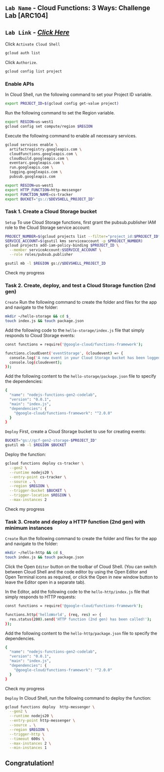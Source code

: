 ## `Lab Name` - Cloud Functions: 3 Ways: Challenge Lab [ARC104]
## `Lab Link` - [*Click Here*](https://www.cloudskillsboost.google/focuses/61974?parent=catalog)

Click `Activate Cloud Shell`
```bash
gcloud auth list
```
Click `Authorize`.
```bash
gcloud config list project
```
### Enable APIs

In Cloud Shell, run the following command to set your Project ID variable.
```bash
export PROJECT_ID=$(gcloud config get-value project)
```

Run the following command to set the Region variable.
```bash
export REGION=us-west1
gcloud config set compute/region $REGION
```

Execute the following command to enable all necessary services.
```bash
gcloud services enable \
  artifactregistry.googleapis.com \
  cloudfunctions.googleapis.com \
  cloudbuild.googleapis.com \
  eventarc.googleapis.com \
  run.googleapis.com \
  logging.googleapis.com \
  pubsub.googleapis.com
```

```bash
export REGION=us-west1
export HTTP_FUNCTION=http-messenger
export FUNCTION_NAME=cs-tracker
export BUCKET="gs://$DEVSHELL_PROJECT_ID"
```

### Task 1. Create a Cloud Storage bucket

`Setup`
To use Cloud Storage functions, first grant the pubsub.publisher IAM role to the Cloud Storage service account:
```bash
PROJECT_NUMBER=$(gcloud projects list --filter="project_id:$PROJECT_ID" --format='value(project_number)')
SERVICE_ACCOUNT=$(gsutil kms serviceaccount -p $PROJECT_NUMBER)
gcloud projects add-iam-policy-binding $PROJECT_ID \
  --member serviceAccount:$SERVICE_ACCOUNT \
  --role roles/pubsub.publisher
```

```bash
gsutil mb -l $REGION gs://$DEVSHELL_PROJECT_ID
```

Check my progress 

### Task 2. Create, deploy, and test a Cloud Storage function (2nd gen)

`Create`
Run the following command to create the folder and files for the app and navigate to the folder:
```bash
mkdir ~/hello-storage && cd $_
touch index.js && touch package.json
```

Add the following code to the `hello-storage/index.js` file that simply responds to Cloud Storage events:
```bash
const functions = require('@google-cloud/functions-framework');

functions.cloudEvent('eventStorage', (cloudevent) => {
  console.log('A new event in your Cloud Storage bucket has been logged!');
  console.log(cloudevent);
});
```

Add the following content to the `hello-storage/package.json` file to specify the dependencies:
```bash
{
  "name": "nodejs-functions-gen2-codelab",
  "version": "0.0.1",
  "main": "index.js",
  "dependencies": {
    "@google-cloud/functions-framework": "^2.0.0"
  }
}
```

`Deploy`
First, create a Cloud Storage bucket to use for creating events:
```bash
BUCKET="gs://gcf-gen2-storage-$PROJECT_ID"
gsutil mb -l $REGION $BUCKET
```

Deploy the function:
```bash
gcloud functions deploy cs-tracker \
  --gen2 \
  --runtime nodejs20 \
  --entry-point cs-tracker \
  --source . \
  --region $REGION \
  --trigger-bucket $BUCKET \
  --trigger-location $REGION \
  --max-instances 2
```

Check my progress 

### Task 3. Create and deploy a HTTP function (2nd gen) with minimum instances

`Create`
Run the following command to create the folder and files for the app and navigate to the folder:
```bash
mkdir ~/hello-http && cd $_
touch index.js && touch package.json
```
Click the Open `Editor` button on the toolbar of Cloud Shell. (You can switch between Cloud Shell and the code editor by using the Open Editor and Open Terminal icons as required, or click the Open in new window button to leave the Editor open in a separate tab).

In the Editor, add the following code to the `hello-http/index.js` file that simply responds to HTTP requests:

```bash
const functions = require('@google-cloud/functions-framework');

functions.http('helloWorld', (req, res) => {
  res.status(200).send('HTTP function (2nd gen) has been called!');
});
```
Add the following content to the `hello-http/package.json` file to specify the dependencies.

```bash
{
  "name": "nodejs-functions-gen2-codelab",
  "version": "0.0.1",
  "main": "index.js",
  "dependencies": {
    "@google-cloud/functions-framework": "^2.0.0"
  }
}
```
Check my progress 

`Deploy`
In Cloud Shell, run the following command to deploy the function:
```bash
gcloud functions deploy  http-messenger \
  --gen2 \
  --runtime nodejs20 \
  --entry-point http-messenger \
  --source . \
  --region $REGION \
  --trigger-http \
  --timeout 600s \
  --max-instances 2 \
  --min-instances 1
```

## Congratulation!